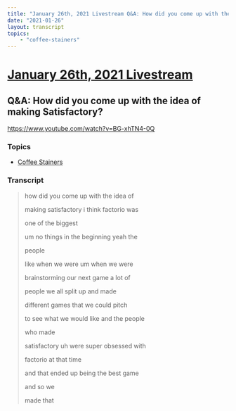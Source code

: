 ```yaml
---
title: "January 26th, 2021 Livestream Q&A: How did you come up with the idea of making Satisfactory?"
date: "2021-01-26"
layout: transcript
topics:
    - "coffee-stainers"
---
```

# [January 26th, 2021 Livestream](../2021-01-26.md)
## Q&A: How did you come up with the idea of making Satisfactory?
https://www.youtube.com/watch?v=BG-xhTN4-0Q

### Topics
* [Coffee Stainers](../topics/coffee-stainers.md)

### Transcript

> how did you come up with the idea of
> 
> making satisfactory i think factorio was
> 
> one of the biggest
> 
> um no things in the beginning yeah the
> 
> people
> 
> like when we were um when we were
> 
> brainstorming our next game a lot of
> 
> people we all split up and made
> 
> different games that we could pitch
> 
> to see what we would like and the people
> 
> who made
> 
> satisfactory uh were super obsessed with
> 
> factorio at that time
> 
> and that ended up being the best game
> 
> and so we
> 
> made that
> 
